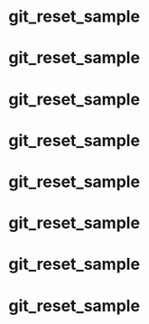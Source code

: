 # git_reset_sample
# git_reset_sample
# git_reset_sample
# git_reset_sample
# git_reset_sample
# git_reset_sample
# git_reset_sample
# git_reset_sample
